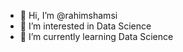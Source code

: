 - 👋 Hi, I’m @rahimshamsi
- 👀 I’m interested in Data Science
- 🌱 I’m currently learning Data Science



<!---
rahimshamsi/rahimshamsi is a ✨ special ✨ repository because its `README.md` (this file) appears on your GitHub profile.
You can click the Preview link to take a look at your changes.
--->
